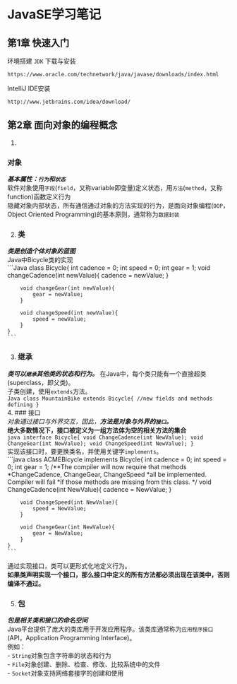 # JavaSE学习笔记  
## 第1章 快速入门  
环境搭建 `JDK` 下载与安装  
```
https://www.oracle.com/technetwork/java/javase/downloads/index.html
```    
IntelliJ IDE安装  
```
http://www.jetbrains.com/idea/download/  
```  
## 第2章 面向对象的编程概念  
1. 
### 对象  
***基本属性：`行为`和`状态`***  
软件对象使用`字段`(`field`，又称variable即变量)定义状态，用`方法`(`method`，又称function)函数定义行为  
隐藏对象内部状态，所有通信通过对象的方法实现的行为，是面向对象编程(`OOP`，Object Oriented Programming)的基本原则，通常称为`数据封装`  

2. ### 类  
***类是创造个体对象的蓝图***  
Java中Bicycle类的实现  
	```Java
	class Bicycle{
		int cadence = 0;
		int speed = 0;
		int gear = 1;
		void changeCadence(int newValue){
			cadence = newValue;
		}
	
		void changeGear(int newValue){
			gear = newValue;
		}

		void changeSpeed(int newValue){
			speed = newValue;
		}
	}
	```  
3. ### 继承  
***类可以`继承`其他类的状态和行为。***
	在Java中，每个类只能有一个直接超类(superclass，即父类)。  
子类创建，使用`extends`方法。  
	```Java
	class MountainBike extends Bicycle{
		//new fields and methods defining
	}
	```  
4. ### 接口  
*对象通过接口与外界交互，因此，**方法是对象与外界的`接口`。***  
	**绝大多数情况下，接口被定义为一组方法体为空的相关方法的集合**  
	```java
	interface Bicycle{
		void ChangeCadence(int NewValue);
		void ChangeGear(int NewValue);
		void ChangeSpeed(int NewValue);
	}
	```  
实现该接口时，要更换类名，并使用关键字`implements`。  
	```java
	class ACMEBicycle implements Bicycle{
		int cadence = 0;
		int speed = 0;
		int gear = 1;
		/**The compiler will now require that methods
		*ChangeCadence, ChangeGear, ChangeSpeed
		*all be implemented. Compiler will fail
		*if those methods are missing from this class.
		*/
		void ChangeCadence(int NewValue){
			cadence = NewValue;
		}

		void ChangeSpeed(int NewValue){
			speed = NewValue;
		}

		void ChangeGear(int NewValue){
			gear = NewValue;
		}	 	
	}
	```  
通过实现接口，类可以更形式化地定义行为。  
**如果类声明实现一个接口，那么接口中定义的所有方法都必须出现在该类中，否则编译不通过。**  

5. ### 包  
***包是相关类和接口的命名空间***  
Java平台提供了庞大的类库用于开发应用程序。该类库通常称为`应用程序接口`(API，Application Programming Interface)。  
例如：  
	- `String`对象包含字符串的状态和行为  
	- `File`对象创建、删除、检查、修改、比较系统中的文件  
	- `Socket`对象支持网络套接字的创建和使用